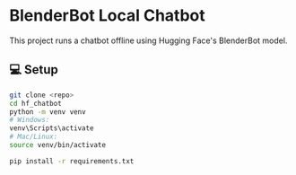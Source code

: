 # BlenderBot Local Chatbot

This project runs a chatbot offline using Hugging Face's BlenderBot model.

## 💻 Setup

```bash
git clone <repo>
cd hf_chatbot
python -m venv venv
# Windows:
venv\Scripts\activate
# Mac/Linux:
source venv/bin/activate

pip install -r requirements.txt
